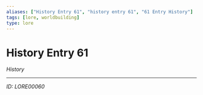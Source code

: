 ```yaml
---
aliases: ["History Entry 61", "history entry 61", "61 Entry History"]
tags: [lore, worldbuilding]
type: lore
---
```


# History Entry 61

*History*

---
*ID: LORE00060*